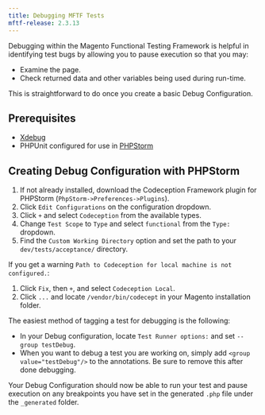 ```yaml
---
title: Debugging MFTF Tests
mftf-release: 2.3.13
---
```


Debugging within the Magento Functional Testing Framework is helpful in identifying test bugs by allowing you to pause execution so that you may:

- Examine the page.
- Check returned data and other variables being used during run-time.

This is straightforward to do once you create a basic Debug Configuration.

## Prerequisites

- [Xdebug][]
- PHPUnit configured for use in [PHPStorm][]

## Creating Debug Configuration with PHPStorm

1. If not already installed, download the Codeception Framework plugin for PHPStorm (`PhpStorm->Preferences->Plugins`).
1. Click `Edit Configurations` on the configuration dropdown.
1. Click `+` and select `Codeception` from the available types.
1. Change `Test Scope` to `Type` and select `functional` from the `Type:` dropdown.
1. Find the `Custom Working Directory` option and set the path to your `dev/tests/acceptance/` directory.

If you get a warning `Path to Codeception for local machine is not configured.`:

1. Click `Fix`, then `+`, and select `Codeception Local`.
1. Click `...` and locate `/vendor/bin/codecept` in your Magento installation folder.

The easiest method of tagging a test for debugging is the following:

- In your Debug configuration, locate `Test Runner options:` and set `--group testDebug`.
- When you want to debug a test you are working on, simply add `<group value="testDebug"/>` to the annotations. Be sure to remove this after done debugging.

Your Debug Configuration should now be able to run your test and pause execution on any breakpoints you have set in the generated `.php` file under the `_generated` folder.

<!-- Link definitions -->
[Xdebug]: https://xdebug.org/docs/install
[PHPStorm]: https://github.com/SeleniumHQ/selenium/wiki/PageObjects
